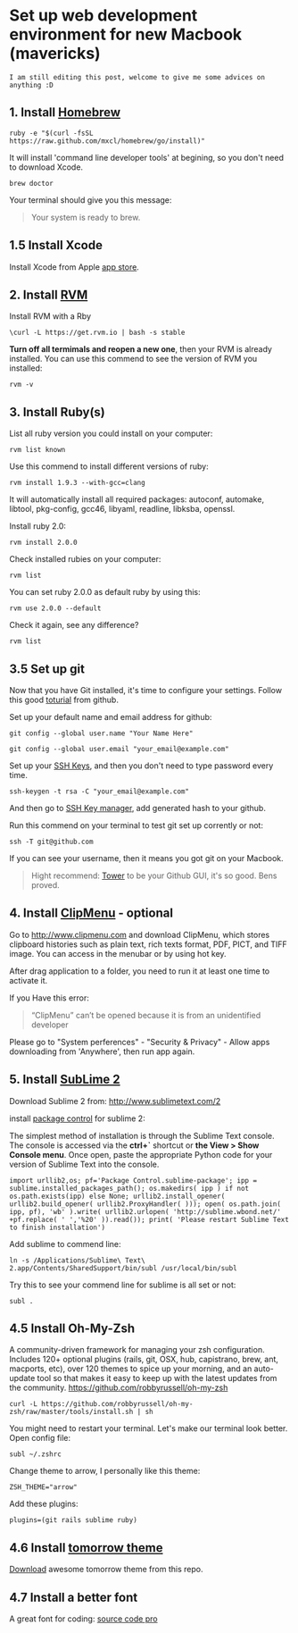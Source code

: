 # Set up web development environment for new Macbook (mavericks)

	I am still editing this post, welcome to give me some advices on anything :D

## 1. Install [Homebrew](http://brew.sh)

	ruby -e "$(curl -fsSL https://raw.github.com/mxcl/homebrew/go/install)"
	
It will install 'command line developer tools' at begining, so you don't need to download Xcode.

	brew doctor

Your terminal should give you this message:

> Your system is ready to brew.

## 1.5 Install Xcode

Install Xcode from Apple [app store](https://developer.apple.com/xcode/).


## 2. Install [RVM](https://rvm.io)
Install RVM with a Rby

	\curl -L https://get.rvm.io | bash -s stable
	
**Turn off all termimals and reopen a new one**, then your RVM is already installed. You can use this commend to see the version of RVM you installed:

	rvm -v


## 3. Install Ruby(s)
List all ruby version you could install on your computer:

	rvm list known
	
Use this commend to install different versions of ruby:

	rvm install 1.9.3 --with-gcc=clang
	
It will automatically install all required packages: autoconf, automake, libtool, pkg-config, gcc46, libyaml, readline, libksba, openssl.

Install ruby 2.0:

	rvm install 2.0.0
	
Check installed rubies on your computer:

	rvm list
	
You can set ruby 2.0.0 as default ruby by using this:

	rvm use 2.0.0 --default
	
Check it again, see any difference?
	
	rvm list
	
## 3.5 Set up git

Now that you have Git installed, it's time to configure your settings. Follow this good [toturial](https://help.github.com/articles/set-up-git) from github.

Set up your default name and email address for github:

	git config --global user.name "Your Name Here"
	
	git config --global user.email "your_email@example.com"

Set up your [SSH Keys](https://help.github.com/articles/generating-ssh-keys), and then you don't need to type password every time.

	ssh-keygen -t rsa -C "your_email@example.com"
	
And then go to [SSH Key manager](https://github.com/settings/ssh), add generated hash to your github.

Run this commend on your terminal to test git set up corrently or not:

	ssh -T git@github.com
	
If you can see your username, then it means you got git on your Macbook.

> Hight recommend: [Tower](http://www.git-tower.com/) to be your Github GUI, it's so good. Bens proved.

## 4. Install [ClipMenu](http://www.clipmenu.com) - optional
Go to <http://www.clipmenu.com> and download ClipMenu, which stores clipboard histories such as plain text, rich texts format, PDF, PICT, and TIFF image. You can access in the menubar or by using hot key.

After drag application to a folder, you need to run it at least one time to activate it. 

If you Have this error:
> “ClipMenu” can’t be opened because it is from an unidentified developer

Please go to "System perferences" - "Security & Privacy" - Allow apps downloading from 'Anywhere', then run app again.


## 5. Install [SubLime 2](http://www.sublimetext.com/2)

Download Sublime 2 from: <http://www.sublimetext.com/2>

install [package control](https://sublime.wbond.net/installation) for sublime 2:

The simplest method of installation is through the Sublime Text console. The console is accessed via the **ctrl+`** shortcut or **the View > Show Console menu**. Once open, paste the appropriate Python code for your version of Sublime Text into the console.

	import urllib2,os; pf='Package Control.sublime-package'; ipp = sublime.installed_packages_path(); os.makedirs( ipp ) if not os.path.exists(ipp) else None; urllib2.install_opener( urllib2.build_opener( urllib2.ProxyHandler( ))); open( os.path.join( ipp, pf), 'wb' ).write( urllib2.urlopen( 'http://sublime.wbond.net/' +pf.replace( ' ','%20' )).read()); print( 'Please restart Sublime Text to finish installation')
	
Add sublime to commend line:

	ln -s /Applications/Sublime\ Text\ 2.app/Contents/SharedSupport/bin/subl /usr/local/bin/subl
	
Try this to see your commend line for sublime is all set or not:

	subl .

## 4.5 Install Oh-My-Zsh

A community-driven framework for managing your zsh configuration. Includes 120+ optional plugins (rails, git, OSX, hub, capistrano, brew, ant, macports, etc), over 120 themes to spice up your morning, and an auto-update tool so that makes it easy to keep up with the latest updates from the community. <https://github.com/robbyrussell/oh-my-zsh>

	curl -L https://github.com/robbyrussell/oh-my-zsh/raw/master/tools/install.sh | sh
	
You might need to restart your terminal. Let's make our terminal look better. Open config file:
	
	subl ~/.zshrc

Change theme to arrow, I personally like this theme:

	ZSH_THEME="arrow"
	
Add these plugins:
	
	plugins=(git rails sublime ruby)

## 4.6 Install [tomorrow theme](https://github.com/chriskempson/tomorrow-theme)

[Download](https://github.com/chriskempson/tomorrow-theme/archive/master.zip) awesome tomorrow theme from this repo.

## 4.7 Install a better font

A great font for coding: [source code pro](http://www.fontsquirrel.com/fonts/source-code-pro)